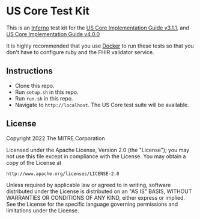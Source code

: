 # US Core Test Kit

This is an [Inferno](https://github.com/inferno-community/inferno-core) test kit
for the [US Core Implementation Guide
v3.1.1](http://hl7.org/fhir/us/core/STU3.1.1/), and [US Core Implementation Guide
v4.0.0](http://hl7.org/fhir/us/core/STU4/)

It is highly recommended that you use [Docker](https://www.docker.com/) to run
these tests so that you don't have to configure ruby and the FHIR validator
service.

## Instructions

- Clone this repo.
- Run `setup.sh` in this repo.
- Run `run.sh` in this repo.
- Navigate to `http://localhost`. The US Core test suite will be available.

## License
Copyright 2022 The MITRE Corporation

Licensed under the Apache License, Version 2.0 (the "License"); you may not use
this file except in compliance with the License. You may obtain a copy of the
License at
```
http://www.apache.org/licenses/LICENSE-2.0
```
Unless required by applicable law or agreed to in writing, software distributed
under the License is distributed on an "AS IS" BASIS, WITHOUT WARRANTIES OR
CONDITIONS OF ANY KIND, either express or implied. See the License for the
specific language governing permissions and limitations under the License.
